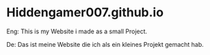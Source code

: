 # Hiddengamer007.github.io
Eng: This is my Website i made as a small Project.

De: Das ist meine Website die ich als ein kleines Projekt gemacht hab.
